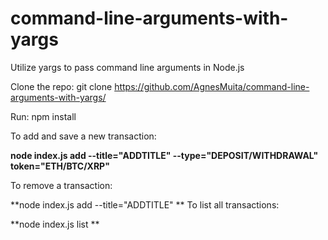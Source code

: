 # command-line-arguments-with-yargs
Utilize yargs to pass command line arguments in Node.js

Clone the repo:
git clone https://github.com/AgnesMuita/command-line-arguments-with-yargs/

Run:
npm install

To add and save a new transaction:

**node index.js add --title="ADDTITLE" --type="DEPOSIT/WITHDRAWAL" token="ETH/BTC/XRP"**

To remove a transaction:

**node index.js add --title="ADDTITLE"
**
To list all transactions:

**node index.js list
**
